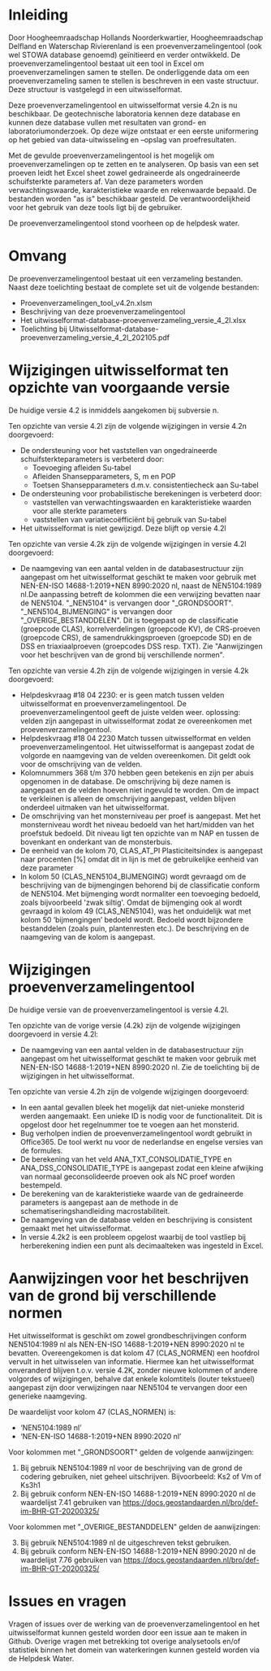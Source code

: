 # Inleiding

Door Hoogheemraadschap Hollands Noorderkwartier, Hoogheemraadschap Delfland en Waterschap Rivierenland is een proevenverzamelingentool (ook wel STOWA database genoemd) geïnitieerd en verder ontwikkeld.
De proevenverzamelingentool bestaat uit een tool in Excel om proevenverzamelingen samen te stellen. De onderliggende data om een proevenverzameling samen te stellen is beschreven in een vaste structuur. Deze structuur is vastgelegd in een uitwisselformat.

Deze proevenverzamelingentool en uitwisselformat versie 4.2n is nu beschikbaar. De geotechnische laboratoria kennen deze database en kunnen deze database vullen met resultaten van grond- en laboratoriumonderzoek. Op deze wijze ontstaat er een eerste uniformering op het gebied van data-uitwisseling en –opslag van proefresultaten.

Met de gevulde proevenverzamelingentool is het mogelijk om proevenverzamelingen op te zetten en te analyseren. Op basis van een set proeven leidt het Excel sheet zowel gedraineerde als ongedraineerde schuifsterkte parameters af. Van deze parameters worden verwachtingswaarde, karakteristieke waarde en rekenwaarde bepaald. De bestanden worden "as is" beschikbaar gesteld. De verantwoordelijkheid voor het gebruik van deze tools ligt bij de gebruiker.

De proevenverzamelingentool stond voorheen op de helpdesk water.

# Omvang

De proevenverzamelingentool bestaat uit een verzameling bestanden. Naast deze toelichting bestaat de complete set uit de volgende bestanden:

* Proevenverzamelingen_tool_v4.2n.xlsm
* Beschrijving van deze proevenverzamelingentool
* Het uitwisselformat-database-proevenverzameling_versie_4_2l.xlsx
* Toelichting bij Uitwisselformat-database-proevenverzameling_versie_4_2l_202105.pdf

# Wijzigingen uitwisselformat ten opzichte van voorgaande versie

De huidige versie 4.2 is inmiddels aangekomen bij subversie n. 

Ten opzichte van versie 4.2l zijn de volgende wijzigingen in versie 4.2n doorgevoerd:

* De ondersteuning voor het vaststellen van ongedraineerde schuifsterkteparameters is verbeterd door:
   * Toevoeging afleiden Su-tabel
   * Afleiden Shansepparameters, S, m en POP
   * Toetsen Shansepparameters d.m.v. consistentiecheck aan Su-tabel 
* De ondersteuning voor probabilistische berekeningen is verbeterd door:
   * vaststellen van verwachtingswaarden en karakteristieke waarden voor alle sterkte parameters
   * vaststellen van variatiecoëfficiënt bij gebruik van Su-tabel 
* Het uitwisselformat is niet gewijzigd. Deze blijft op versie 4.2l


Ten opzichte van versie 4.2k zijn de volgende wijzigingen in versie 4.2l doorgevoerd:

* De naamgeving van een aantal velden in de databasestructuur zijn aangepast om het uitwisselformat geschikt te maken voor gebruik met NEN-EN-ISO 14688-1:2019+NEN 8990:2020 nl, naast de NEN5104:1989 nl.De aanpassing betreft de kolommen die een verwijzing bevatten naar de NEN5104. "_NEN5104" is vervangen door "_GRONDSOORT". "_NEN5104_BIJMENGING" is vervangen door "_OVERIGE_BESTANDDELEN". Dit is toegepast op de classificatie (groepcode CLAS), korrelverdelingen (groepcode KV), de CRS-proeven (groepcode CRS), de samendrukkingsproeven (groepcode SD) en de DSS en triaxiaalproeven (groepcodes DSS resp. TXT). Zie "Aanwijzingen voor het beschrijven van de grond bij verschillende normen".


Ten opzichte van versie 4.2h zijn de volgende wijzigingen in versie 4.2k doorgevoerd:

* Helpdeskvraag #18 04 2230: er is geen match tussen velden uitwisselformat en proevenverzamelingentool. De proevenverzamelingentool geeft de juiste velden weer.
   oplossing: velden zijn aangepast in uitwisselformat zodat ze overeenkomen met proevenverzamelingentool.
* Helpdeskvraag #18 04 2230 Match tussen uitwisselformat en velden proevenverzamelingentool. Het uitwisselformat is aangepast zodat de volgorde en naamgeving van de velden overeenkomen. Dit geldt ook voor de omschrijving van de velden.
* Kolomnummers 368 t/m 370 hebben geen betekenis en zijn per abuis opgenomen in de database. De omschrijving bij deze namen is aangepast en de velden hoeven niet ingevuld te worden. Om de impact te verkleinen is alleen de omschrijving aangepast, velden blijven onderdeel uitmaken van het uitwisselformat.
* De omschrijving van het monsterniveau per proef is aangepast. Met het monsterniveau wordt het niveau bedoeld van het hart/midden van het proefstuk bedoeld. Dit niveau ligt ten opzichte van m NAP en tussen de bovenkant en onderkant van de monsterbuis.
* De eenheid van de kolom 70, CLAS_AT_PI Plasticiteitsindex is aangepast naar procenten [%] omdat dit in lijn is met de gebruikelijke eenheid van deze parameter
* In kolom 50 (CLAS_NEN5104_BIJMENGING) wordt gevraagd om de beschrijving van de bijmengingen behorend bij de classificatie conform de NEN5104. Met bijmenging wordt normaliter een toevoeging bedoeld, zoals bijvoorbeeld 'zwak siltig'. Omdat de bijmenging ook al wordt gevraagd in kolom 49 (CLAS_NEN5104), was het onduidelijk wat met kolom 50 ‘bijmengingen’ bedoeld wordt. Bedoeld wordt bijzondere bestanddelen (zoals puin, plantenresten etc.). De beschrijving en de naamgeving van de kolom is aangepast.

# Wijzigingen proevenverzamelingentool

De huidige versie van de proevenverzamelingentool is versie 4.2l. 

Ten opzichte van de vorige versie (4.2k) zijn de volgende wijzigingen doorgevoerd in versie 4.2l:

* De naamgeving van een aantal velden in de databasestructuur zijn aangepast om het uitwisselformat geschikt te maken voor gebruik met NEN-EN-ISO 14688-1:2019+NEN 8990:2020 nl. Zie de toelichting bij de wijzigingen in het uitwisselformat.


Ten opzichte van versie 4.2h zijn de volgende wijzigingen doorgevoerd:

* In een aantal gevallen bleek het mogelijk dat niet-unieke monsterid werden aangemaakt. Een unieke ID is nodig voor de functionaliteit. Dit is opgelost door het regelnummer toe te voegen aan het monsterid.
* Bug verholpen indien de proevenverzamelingentool wordt gebruikt in Office365. De tool werkt nu voor de nederlandse en engelse versies van de formules.
* De berekening van het veld ANA_TXT_CONSOLIDATIE_TYPE en ANA_DSS_CONSOLIDATIE_TYPE is aangepast zodat een kleine afwijking van normaal geconsolideerde proeven ook als NC proef worden bestempeld.
* De berekening van de karakteristieke waarde van de gedraineerde parameters is aangepast aan de methode in de schematiseringshandleiding macrostabiliteit.
* De naamgeving van de database velden en beschrijving is consistent gemaakt met het uitwisselformat.
* In versie 4.2k2 is een probleem opgelost waarbij de tool vastliep bij herberekening indien een punt als decimaalteken was ingesteld in Excel.

# Aanwijzingen voor het beschrijven van de grond bij verschillende normen

Het uitwisselformat is geschikt om zowel grondbeschrijvingen conform NEN5104:1989 nl als NEN-EN-ISO 14688-1:2019+NEN 8990:2020 nl te bevatten. Overeengekomen is dat kolom 47 (CLAS_NORMEN) een hoofdrol vervult in het uitwisselen van informatie. 
Hiermee kan het uitwisselformat onveranderd blijven t.o.v. versie 4.2K, zonder nieuwe kolommen of andere volgordes of wijzigingen, behalve dat enkele kolomtitels (louter tekstueel) aangepast zijn door verwijzingen naar NEN5104 te vervangen door een generieke naamgeving.

De waardelijst voor kolom 47 (CLAS_NORMEN) is:

- ‘NEN5104:1989 nl’
- ‘NEN-EN-ISO 14688-1:2019+NEN 8990:2020 nl’

Voor kolommen met "_GRONDSOORT" gelden de volgende aanwijzingen:

1. Bij gebruik NEN5104:1989 nl voor de beschrijving van de grond de codering gebruiken, niet geheel uitschrijven. Bijvoorbeeld: Ks2 of Vm of Ks3h1
2. Bij gebruik conform NEN-EN-ISO 14688-1:2019+NEN 8990:2020 nl de waardelijst 7.41 gebruiken van https://docs.geostandaarden.nl/bro/def-im-BHR-GT-20200325/

Voor kolommen met "_OVERIGE_BESTANDDELEN" gelden de aanwijzingen:

3. Bij gebruik NEN5104:1989 nl de uitgeschreven tekst gebruiken.
4. Bij gebruik conform NEN-EN-ISO 14688-1:2019+NEN 8990:2020 nl de waardelijst 7.76 gebruiken van https://docs.geostandaarden.nl/bro/def-im-BHR-GT-20200325/


# Issues en vragen

Vragen of issues over de werking van de proevenverzamelingentool en het uitwisselformat kunnen gesteld worden door een issue aan te maken in Github. Overige vragen met betrekking tot overige analysetools en/of statistiek binnen het domein van waterkeringen kunnen gesteld worden via de Helpdesk Water.
